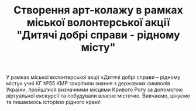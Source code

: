 ﻿---
title: Створення арт-колажу в рамках міської волонтерської акції "Дитячі добрі справи - рідному місту"
---

У рамках міської волонтерської акції «Дитячі добрі справи – рідному місту» учні КГ №55 КМР закріпили знання з державних символів України, пройшлися визначними місцями Кривого Рогу за допомогою віртуальної екскурсії та побудували власне містечко. Вивчаємо, цінуємо та пишаємось історією рідного краю!

<slideshow />
